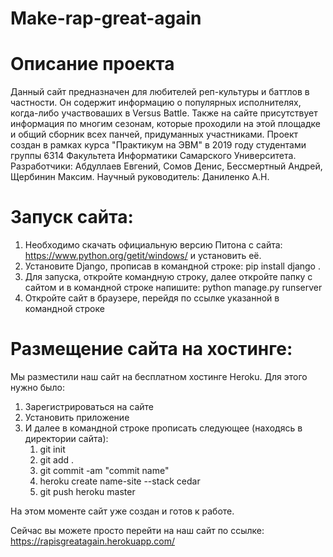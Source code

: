 # Make-rap-great-again

# Описание проекта
Данный сайт предназначен для любителей реп-культуры и баттлов в частности.
Он содержит информацию о популярных исполнителях, когда-либо участвоваших в Versus Battle.
Также на сайте присутствует информация по многим сезонам, которые проходили на этой площадке и общий сборник всех панчей, придуманных участниками.
Проект создан в рамках курса "Практикум на ЭВМ" в 2019 году студентами группы 6314 Факультета Информатики Самарского Университета.
Разработчики: Абдуллаев Евгений, Сомов Денис, Бессмертный Андрей, Щербинин Максим. 
Научный руководитель: Даниленко А.Н.

# Запуск сайта:
1) Необходимо скачать официальную версию Питона с сайта:  https://www.python.org/getit/windows/ и установить её.
2) Установите Django, прописав в командной строке: pip install django .
3) Для запуска, откройте командную строку, далее откройте папку с сайтом и в командной строке напишите: python manage.py runserver
4) Откройте сайт в браузере, перейдя по ссылке указанной в командной строке

# Размещение сайта на хостинге:
Мы разместили наш сайт на бесплатном хостинге Heroku. Для этого нужно было:
1) Зарегистрироваться на сайте 
2) Установить приложение
3) И далее в командной строке прописать следующее (находясь в директории сайта):
   1. git init
   2. git add .
   3. git commit -am "commit name"
   4. heroku create name-site --stack cedar
   5. git push heroku master

На этом моменте сайт уже создан и готов к работе.

Сейчас вы можете просто перейти на наш сайт по ссылке:
https://rapisgreatagain.herokuapp.com/
